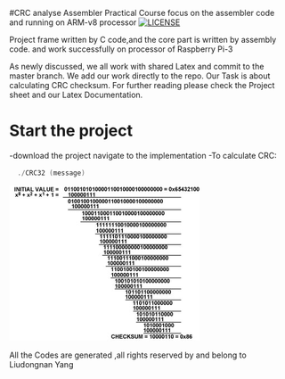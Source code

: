 #CRC analyse
Assembler Practical Course focus on the assembler code and running on ARM-v8 processor 
[![LICENSE](https://img.shields.io/badge/license-Anti%20996-blue.svg)](https://github.com/996icu/996.ICU/blob/master/LICENSE)


Project frame written by C code,and the core part is written by assembly code. and work successfully on processor of Raspberry Pi-3

As newly discussed, we all work with shared Latex and commit to the master branch. We add our work directly to the repo.
Our Task is about calculating CRC checksum. For further reading please check the Project sheet and our Latex Documentation.

# Start the project

-download the project navigate to the implementation 
-To calculate CRC:

```C
  ./CRC32 (message)
```

![](CRC-Fig-02.jpg?raw=true "CRC checksum")


All the Codes are generated ,all rights reserved by and belong to Liudongnan Yang

